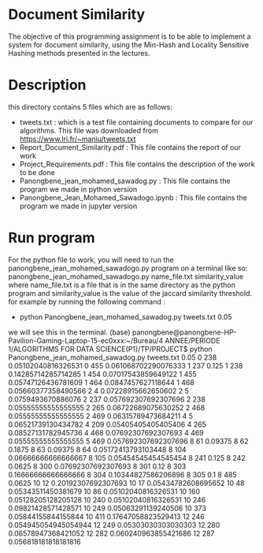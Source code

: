 
# Document Similarity
The objective of this programming assignment is to be able to implement a system for document similarity, using the Min-Hash and Locality Sensitive Hashing methods presented in the lectures.

# Description
this directory contains 5 files which are as follows:
 * tweets.txt : which is a test file containing documents to compare for our algorithms. This file was downloaded from https://www.lri.fr/~maniu/tweets.txt
 * Report_Document_Similarity.pdf : This file contains the report of our work
 * Project_Requirements.pdf : This file contains the description of the work to be done
 * Panongbene_jean_mohamed_sawadog.py : This file contains the program we made in python version
 * Panongbene_Jean_Mohamed_Sawadogo.ipynb : This file contains the program we made in jupyter version
 
# Run program

For the python file to work, you will need to run the panongbene_jean_mohamed_sawadogo.py program on a terminal like so:
panongbene_jean_mohamed_sawadogo.py name_file.txt similarity_value
where name_file.txt is a file that is in the same directory as the python program and similarity_value is the value of the jaccard similarity threshold.
for example by running the following command :
 * python Panongbene_jean_mohamed_sawadog.py tweets.txt 0.05
 
we will see this in the terminal.
(base) panongbene@panongbene-HP-Pavilion-Gaming-Laptop-15-ec0xxx:~/Bureau/4 ANNEE/PERIODE 1/ALGORITHMS FOR DATA SCIENCE(P1)/TP/PROJECT$ python Panongbene_jean_mohamed_sawadog.py tweets.txt 0.05
0      238      0.05102040816326531
0      455      0.061068702290076333
1      237      0.125
1      238      0.14285714285714285
1      454      0.07017543859649122
1      455      0.05747126436781609
1      464      0.0847457627118644
1      468      0.05660377358490566
2      4      0.07228915662650602
2      5      0.0759493670886076
2      237      0.057692307692307696
2      238      0.05555555555555555
2      265      0.06722689075630252
2      468      0.05555555555555555
2      469      0.06315789473684211
4      5      0.06521739130434782
4      209      0.05405405405405406
4      265      0.08527131782945736
4      468      0.07692307692307693
4      469      0.05555555555555555
5      469      0.057692307692307696
8      61      0.09375
8      62      0.1875
8      63      0.09375
8      64      0.05172413793103448
8      104      0.06666666666666667
8      105      0.05454545454545454
8      241      0.125
8      242      0.0625
8      300      0.07692307692307693
8      301      0.12
8      303      0.16666666666666666
8      304      0.10344827586206896
8      305      0.1
8      485      0.0625
10      12      0.20192307692307693
10      17      0.05434782608695652
10      48      0.05343511450381679
10      86      0.05102040816326531
10      160      0.05128205128205128
10      240      0.05102040816326531
10      246      0.09821428571428571
10      249      0.05063291139240506
10      373      0.05844155844155844
10      411      0.17647058823529413
12      246      0.054945054945054944
12      249      0.05303030303030303
12      280      0.06578947368421052
12      282      0.060240963855421686
12      287      0.056818181818181816

 
